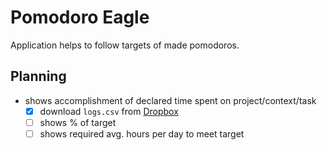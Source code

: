 # Pomodoro Eagle

Application helps to follow targets of made pomodoros.

## Planning
  * shows accomplishment of declared time spent on project/context/task
    - [x] download `logs.csv` from [Dropbox](https://dropbox.com)
    - [ ] shows % of target
    - [ ] shows required avg. hours per day to meet target
